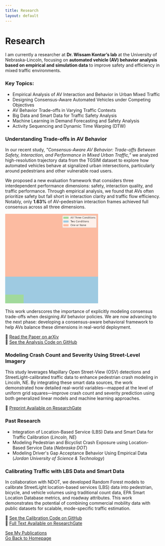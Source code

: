 ```yaml
---
title: Research
layout: default
---
```


# Research
I am currently a researcher at **Dr. Wissam Kontar’s lab** at the University of Nebraska-Lincoln, focusing on **automated vehicle (AV) behavior analysis based on empirical and simulation data** to improve safety and efficiency in mixed traffic environments.

### Key Topics:
- Empirical Analysis of AV Interaction and Behavior in Urban Mixed Traffic
- Designing Consensus-Aware Automated Vehicles under Competing Objectives
- AV Behavior Trade-offs in Varying Traffic Contexts
- Big Data and Smart Data for Traffic Safety Analysis
- Machine Learning in Demand Forecasting and Safety Analysis
- Activity Sequencing and Dynamic Time Warping (DTW)  

### Understanding Trade-offs in AV Behavior

In our recent study, *"Consensus-Aware AV Behavior: Trade-offs Between Safety, Interaction, and Performance in Mixed Urban Traffic,"* we analyzed high-resolution trajectory data from the TGSIM dataset to explore how automated vehicles behave at signalized urban intersections, particularly around pedestrians and other vulnerable road users.

We proposed a new evaluation framework that considers three interdependent performance dimensions: safety, interaction quality, and traffic performance. Through empirical analysis, we found that AVs often prioritize safety but fall short in interaction clarity and traffic flow efficiency. Notably, only **1.63%** of AV–pedestrian interaction frames achieved full consensus across all three dimensions.

<img src="AV_Obj.png" alt="AV Objectives" style="width: 300px; border-radius: 1px;" />

This work underscores the importance of explicitly modeling consensus trade-offs when designing AV behavior policies. We are now advancing to the next phase: developing a consensus-aware behavioral framework to help AVs balance these dimensions in real-world deployment.

📄 [Read the Paper on arXiv](https://doi.org/10.48550/arXiv.2505.04379)  
📂 [See the Analysis Code on GitHub](https://github.com/wissamkontar/Consensus-AV-Analysis)

### Modeling Crash Count and Severity Using Street-Level Imagery  

This study leverages Mapillary Open Street-View (OSV) detections and StreetLight-calibrated traffic data to enhance pedestrian crash modeling in Lincoln, NE. By integrating these smart data sources, the work demonstrated how detailed real-world variables—mapped at the level of uniform grid squares—improve crash count and severity prediction using both generalized linear models and machine learning approaches.

📄 [Preprint Available on ResearchGate](https://www.researchgate.net/publication/382926999_Better_Safety_Analyses_through_Smarter_Data_Adding_Open-Street-View_and_Traffic_Calibrated-LBS_Data_to_Pedestrian_Crash_Analysis_in_Lincoln_NE)  

### Past Research
- Integration of Location-Based Service (LBS) Data and Smart Data for Traffic Calibration (*Lincoln, NE*)
- Modeling Pedestrian and Bicyclist Crash Exposure using Location-Based Service Data (*Nebraska DOT*)
- Modeling Driver's Gap Acceptance Behavior Using Empirical Data (*Jordan University of Science & Technology*)

### Calibrating Traffic with LBS Data and Smart Data

In collaboration with NDOT, we developed Random Forest models to calibrate StreetLight location-based services (LBS) data into pedestrian, bicycle, and vehicle volumes using traditional count data, EPA Smart Location Database metrics, and roadway attributes. This work demonstrates the potential of combining commercial mobility data with public datasets for scalable, mode-specific traffic estimation.

📂 [See the Calibration Code on GitHub](https://github.com/Hawkins-TECH-Lab/NDOT-Calibration)   
📄 [Full Text Available on ResearchGate](https://www.researchgate.net/publication/390051928_Integrating_StreetLight_EPS_Smart_Location_Data_and_Road_Attributes_A_Random_Forest_Approach_to_Multi-Modal_Traffic_Calibration_in_Lincoln_Nebraska)

[See My Publications](publications.md)   
[Go Back to Homepage](index.md)

